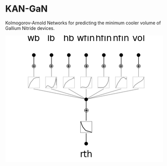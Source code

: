 # KAN-GaN

Kolmogorov-Arnold Networks for predicting the minimum cooler volume of Gallium
Nitride devices.

![Volume Prediction](./figures/vol.png)
